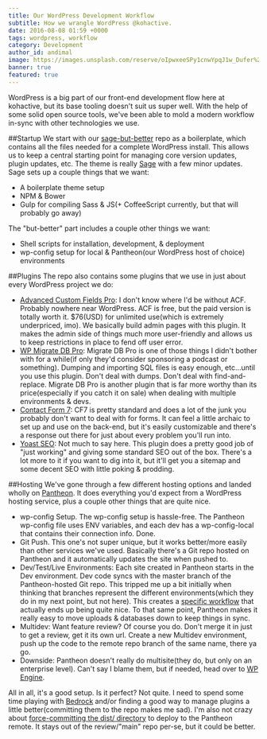 ```yaml
---
title: Our WordPress Development Workflow
subtitle: How we wrangle WordPress @kohactive.
date: 2016-08-08 01:59 +0000
tags: wordpress, workflow
category: Development
author_id: andimal
image: https://images.unsplash.com/reserve/oIpwxeeSPy1cnwYpqJ1w_Dufer%20Collateral%20test.jpg?ixlib=rb-0.3.5&q=80&fm=jpg&crop=entropy&s=c7ff0f302e75afc265cf22e4ff7902bb
banner: true
featured: true
---
```


WordPress is a big part of our front-end development flow here at kohactive, but its base tooling doesn't suit us super well. With the help of some solid open source tools, we've been able to mold a modern workflow in-sync with other technologies we use.

##Startup
We start with our [sage-but-better](https://github.com/kohactive/sage-but-better) repo as a boilerplate, which contains all the files needed for a complete WordPress install. This allows us to keep a central starting point for managing core version updates, plugin updates, etc. The theme is really [Sage](https://roots.io/sage/) with a few minor updates. Sage sets up a couple things that we want:

* A boilerplate theme setup
* NPM & Bower
* Gulp for compiling Sass & JS(+ CoffeeScript currently, but that will probably go away)

The "but-better" part includes a couple other things we want:

* Shell scripts for installation, development, & deployment
* wp-config setup for local & Pantheon(our WordPress host of choice) environments

##Plugins
The repo also contains some plugins that we use in just about every WordPress project we do:

* [Advanced Custom Fields Pro](https://www.advancedcustomfields.com/pro/): I don't know where I'd be without ACF. Probably nowhere near WordPress. ACF is free, but the paid version is totally worth it. $76(USD) for unlimited use(which is extremely underpriced, imo). We basically build admin pages with this plugin. It makes the admin side of things much more user-friendly and allows us to keep restrictions in place to fend off user error.
* [WP Migrate DB Pro](https://deliciousbrains.com/wp-migrate-db-pro/): Migrate DB Pro is one of those things I didn't bother with for a while(if only they'd consider sponsoring a podcast or something). Dumping and importing SQL files is easy enough, etc...until you use this plugin. Don't deal with dumps. Don't deal with find-and-replace. Migrate DB Pro is another plugin that is far more worthy than its price(especially if you catch it on sale) when dealing with multiple environments & devs.
* [Contact Form 7](http://contactform7.com/): CF7 is pretty standard and does a lot of the junk you probably don't want to deal with for forms. It can feel a little archaic to set up and use on the back-end, but it's easily customizable and there's a response out there for just about every problem you'll run into.
* [Yoast SEO](https://yoast.com/wordpress/plugins/seo/): Not much to say here. This plugin does a pretty good job of "just working" and giving some standard SEO out of the box. There's a lot more to it if you want to dig into it, but it'll get you a sitemap and some decent SEO with little poking & prodding.

##Hosting
We've gone through a few different hosting options and landed wholly on [Pantheon](https://pantheon.io/). It does everything you'd expect from a WordPress hosting service, plus a couple other things that are quite nice.

* wp-config Setup. The wp-config setup is hassle-free. The Pantheon wp-config file uses ENV variables, and each dev has a wp-config-local that contains their connection info. Done.
* Git Push. This one's not super unique, but it works better/more easily than other services we've used. Basically there's a Git repo hosted on Pantheon and it automatically updates the site when pushed to.
* Dev/Test/Live Environments: Each site created in Pantheon starts in the Dev environment. Dev code syncs with the master branch of the Pantheon-hosted Git repo. This tripped me up a bit initially when thinking that branches represent the different environments(which they do in my next point, but not here). This creates a [specific workflow](https://pantheon.io/docs/pantheon-workflow/) that actually ends up being quite nice. To that same point, Pantheon makes it really easy to move uploads & databases down to keep things in sync.
* Multidev: Want feature review? Of course you do. Don't merge it in just to get a review, get it its own url. Create a new Multidev environment, push up the code to the remote repo branch of the same name, there ya go.
* Downside: Pantheon doesn't really do multisite(they do, but only on an enterprise level). Can't say I blame them, but if needed, head over to [WP Engine](https://wpengine.com/).

All in all, it's a good setup. Is it perfect? Not quite. I need to spend some time playing with [Bedrock](https://roots.io/bedrock/) and/or finding a good way to manage plugins a little better(committing them to the repo makes me sad). I'm also not crazy about [force-committing the dist/ directory](https://github.com/kohactive/sage-but-better/blob/master/deploy.sh) to deploy to the Pantheon remote. It stays out of the review/"main" repo per-se, but it could be better.
